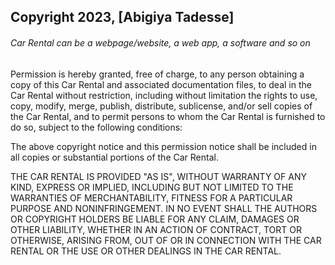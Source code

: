 ## Copyright 2023, [Abigiya Tadesse]

###### Car Rental can be a webpage/website, a web app, a software and so on

Permission is hereby granted, free of charge, to any person obtaining a copy of this Car Rental and associated documentation files, to deal in the Car Rental without restriction, including without limitation the rights to use, copy, modify, merge, publish, distribute, sublicense, and/or sell copies of the Car Rental, and to permit persons to whom the Car Rental is furnished to do so, subject to the following conditions:

The above copyright notice and this permission notice shall be included in all copies or substantial portions of the Car Rental.

THE CAR RENTAL IS PROVIDED "AS IS", WITHOUT WARRANTY OF ANY KIND, EXPRESS OR IMPLIED, INCLUDING BUT NOT LIMITED TO THE WARRANTIES OF MERCHANTABILITY, FITNESS FOR A PARTICULAR PURPOSE AND NONINFRINGEMENT. IN NO EVENT SHALL THE AUTHORS OR COPYRIGHT HOLDERS BE LIABLE FOR ANY CLAIM, DAMAGES OR OTHER LIABILITY, WHETHER IN AN ACTION OF CONTRACT, TORT OR OTHERWISE, ARISING FROM, OUT OF OR IN CONNECTION WITH THE CAR RENTAL OR THE USE OR OTHER DEALINGS IN THE CAR RENTAL.
